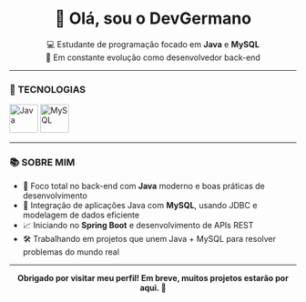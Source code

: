 <h1 align="center">👋 Olá, sou o DevGermano</h1>

<p align="center">
  💻 Estudante de programação focado em <strong>Java</strong> e <strong>MySQL</strong><br>
  🚀 Em constante evolução como desenvolvedor back-end<br>
</p>

---

### 🚀 TECNOLOGIAS

<p align="left">
  <img src="https://cdn.jsdelivr.net/gh/devicons/devicon/icons/java/java-original.svg" width="50" alt="Java"/>
  <img src="https://cdn.jsdelivr.net/gh/devicons/devicon/icons/mysql/mysql-original.svg" width="50" alt="MySQL"/>
</p>

---

### 📚 SOBRE MIM

- 🎯 Foco total no back-end com **Java** moderno e boas práticas de desenvolvimento
- 🧩 Integração de aplicações Java com **MySQL**, usando JDBC e modelagem de dados eficiente
- 📈 Iniciando no **Spring Boot** e desenvolvimento de APIs REST
- 🛠️ Trabalhando em projetos que unem Java + MySQL para resolver problemas do mundo real

---

<p align="center">
  <strong>Obrigado por visitar meu perfil! Em breve, muitos projetos estarão por aqui. 🙌</strong>
</p>
